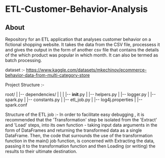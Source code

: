 # ETL-Customer-Behavior-Analysis
About
---------------------------------------------------------------------------------------------------------------------------------------------------
 Repository for an ETL application that analyses customer behavior on a fictional shopping website. It takes the data from the CSV file, processess it and gives the output in the form of another csv file that contains the details of the which product was popular in which month.
 It can also be termed as batch processing.

 dataset :- https://www.kaggle.com/datasets/mkechinov/ecommerce-behavior-data-from-multi-category-store

 Project Structure :-

 root/
  |
  |-- dependencies/
  |     |
  |     |-- __init__.py
  |     |-- helpers.py
  |     |-- logger.py
  |     |-- spark.py
  |
  |-- constants.py
  |
  |-- etl_job.py
  |
  |-- log4j.properties
  |
  |-- spark.conf


Structure of the ETL job :-
In order to facilitate easy debugging , it is recommended that the 'Transformation' step be isolated from the 'Extract' and 'Load' steps, into its own function - taking input data arguments in the form of DataFrames and returning the transformed data as a single DataFrame. Then, the code that surrounds the use of the transformation function in the main() job function, is concerned with Extracting the data, passing it to the transformation function and then Loading (or writing) the results to their ultimate destination.

